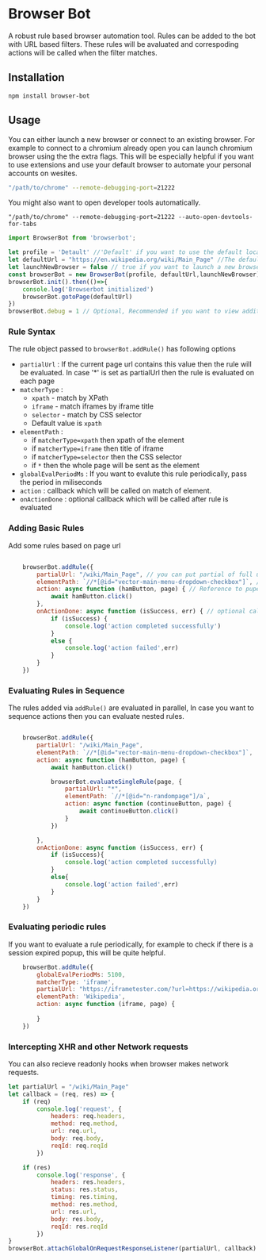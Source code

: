 # Browser Bot
A robust rule based browser automation tool. Rules can be added to the bot with URL based filters. These rules will be avaluated and correspoding actions will be called when the filter matches.

## Installation
```
npm install browser-bot
```

## Usage
You can either launch a new browser or connect to an existing browser.
For example to connect to a chromium already open you can launch chromium browser using the the extra flags. This will be especially helpful if you want to use extensions and use your default browser to automate your personal accounts on wesites.
```bash
"/path/to/chrome" --remote-debugging-port=21222
```
You might also want to open developer tools automatically.
```
"/path/to/chrome" --remote-debugging-port=21222 --auto-open-devtools-for-tabs
```
```js
import BrowserBot from 'browserbot';

let profile = 'Detault' //'Default' if you want to use the default local profile or the name of the profile to use
let defaultUrl = "https://en.wikipedia.org/wiki/Main_Page" //The default url to open when the bot is started
let launchNewBrowser = false // true if you want to launch a new browser, false if you want to connect to an already open browser
const browserBot = new BrowserBot(profile, defaultUrl,launchNewBrowser);
browserBot.init().then(()=>{
    console.log('Browserbot initialized')
    browserBot.gotoPage(defaultUrl)
})
browserBot.debug = 1 // Optional, Recommended if you want to view additional logging which can help debug issues finding elements
```

### Rule Syntax
The rule object passed to `browserBot.addRule()` has following options

- `partialUrl` : If the current page url contains this value then the rule will be evaluated. In case '*' is set as partialUrl then the rule is evaluated on each page
- `matcherType` : 
    - `xpath` - match by XPath
    - `iframe` - match iframes by iframe title
    - `selector` - match by CSS selector
    - Default value is `xpath`
- `elementPath` : 
    - if `matcherType=xpath` then xpath of the element
    - if `matcherType=iframe` then title of iframe
    - if `matcherType=selector` then the CSS selector
    - if `*` then the whole page will be sent as the element
- `globalEvalPeriodMs` : If you want to evalute this rule periodically, pass the period in miliseconds  
- `action` : callback which will be called on match of element.
- `onActionDone` : optional callback which will be called after rule is evaluated

### Adding Basic Rules
Add some rules based on page url
```js

    browserBot.addRule({
        partialUrl: "/wiki/Main_Page", // you can put partial of full url. This rule will be evaluated only when the url matches. Using `*` as partialUrl makes the rule to be evaluated on every page
        elementPath: `//*[@id="vector-main-menu-dropdown-checkbox"]`, // XPath for the element your want to find
        action: async function (hamButton, page) { // Reference to pupeteer element and page
            await hamButton.click() 
        },
        onActionDone: async function (isSuccess, err) { // optional callback function which will be called after rule is evaluated
            if (isSuccess) {
                console.log('action completed successfully')
            }
            else {
                console.log('action failed',err)
            }
        }
    })

```
### Evaluating Rules in Sequence
The rules added via `addRule()` are evaluated in parallel, In case you want to sequence actions then you can evaluate nested rules.
```js

    browserBot.addRule({
        partialUrl: "/wiki/Main_Page",
        elementPath: `//*[@id="vector-main-menu-dropdown-checkbox"]`, 
        action: async function (hamButton, page) { 
            await hamButton.click()

            browserBot.evaluateSingleRule(page, {
                partialUrl: "*",
                elementPath: `//*[@id="n-randompage"]/a`,
                action: async function (continueButton, page) {
                    await continueButton.click()
                }
            }) 

        },
        onActionDone: async function (isSuccess, err) {
            if (isSuccess){
                console.log('action completed successfully)
            }
            else{
                console.log('action failed',err)
            }
        }
    })

```

### Evaluating periodic rules
If you want to evaluate a rule periodically, for example to check if there is a session expired popup, this will be quite helpful.
```js
    browserBot.addRule({
        globalEvalPeriodMs: 5100,
        matcherType: 'iframe',
        partialUrl: "https://iframetester.com/?url=https://wikipedia.org",
        elementPath: 'Wikipedia',
        action: async function (iframe, page) {
           
        }
    })
```


### Intercepting XHR and other Network requests
You can also recieve readonly hooks when browser makes network requests.
```js
let partialUrl = "/wiki/Main_Page"
let callback = (req, res) => {
    if (req)
        console.log('request', {
            headers: req.headers,
            method: req.method,
            url: req.url,
            body: req.body,
            reqId: req.reqId
        })

    if (res)
        console.log('response', {
            headers: res.headers,
            status: res.status,
            timing: res.timing,
            method: res.method,
            url: res.url,
            body: res.body,
            reqId: res.reqId
        })
}
browserBot.attachGlobalOnRequestResponseListener(partialUrl, callback)
```
